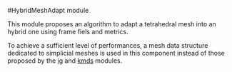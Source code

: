 #HybridMeshAdapt module

This module proposes an algorithm to adapt a tetrahedral mesh into an hybrid one using frame fiels and metrics.

To achieve a sufficient level of performances, a mesh data structure dedicated to simplicial meshes is used in this 
component instead of those proposed by the [ig](../ig/README.md) and [kmds](../kmds/README.md) modules.